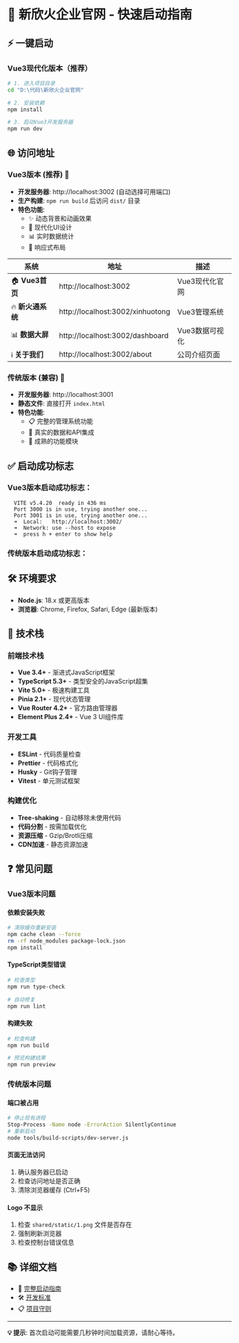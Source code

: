# 🚀 新欣火企业官网 - 快速启动指南

## ⚡ 一键启动

### Vue3现代化版本（推荐）
```bash
# 1. 进入项目目录
cd "D:\代码\新欣火企业官网"

# 2. 安装依赖
npm install

# 3. 启动Vue3开发服务器
npm run dev
```

## 🌐 访问地址

### Vue3版本 (推荐) 🚀
- **开发服务器**: http://localhost:3002 (自动选择可用端口)
- **生产构建**: `npm run build` 后访问 `dist/` 目录
- **特色功能**: 
  - ✨ 动态背景和动画效果
  - 🎨 现代化UI设计
  - 📊 实时数据统计
  - 🔄 响应式布局

| 系统 | 地址 | 描述 |
|------|------|------|
| 🏠 **Vue3首页** | http://localhost:3002 | Vue3现代化官网 |
| 🔥 **新火通系统** | http://localhost:3002/xinhuotong | Vue3管理系统 |
| 📊 **数据大屏** | http://localhost:3002/dashboard | Vue3数据可视化 |
| ℹ️ **关于我们** | http://localhost:3002/about | 公司介绍页面 |

### 传统版本 (兼容) 📱
- **开发服务器**: http://localhost:3001
- **静态文件**: 直接打开 `index.html`
- **特色功能**:
  - 📋 完整的管理系统功能
  - 💾 真实的数据和API集成
  - 🎯 成熟的功能模块


## ✅ 启动成功标志

### Vue3版本启动成功标志：
```
  VITE v5.4.20  ready in 436 ms
  Port 3000 is in use, trying another one...
  Port 3001 is in use, trying another one...
  ➜  Local:   http://localhost:3002/
  ➜  Network: use --host to expose
  ➜  press h + enter to show help
```

### 传统版本启动成功标志：


## 🛠️ 环境要求

- **Node.js**: 18.x 或更高版本
- **浏览器**: Chrome, Firefox, Safari, Edge (最新版本)

## 🚀 技术栈

### 前端技术栈
- **Vue 3.4+** - 渐进式JavaScript框架
- **TypeScript 5.3+** - 类型安全的JavaScript超集
- **Vite 5.0+** - 极速构建工具
- **Pinia 2.1+** - 现代状态管理
- **Vue Router 4.2+** - 官方路由管理器
- **Element Plus 2.4+** - Vue 3 UI组件库

### 开发工具
- **ESLint** - 代码质量检查
- **Prettier** - 代码格式化
- **Husky** - Git钩子管理
- **Vitest** - 单元测试框架

### 构建优化
- **Tree-shaking** - 自动移除未使用代码
- **代码分割** - 按需加载优化
- **资源压缩** - Gzip/Brotli压缩
- **CDN加速** - 静态资源加速

## ❓ 常见问题

### Vue3版本问题

#### 依赖安装失败
```bash
# 清除缓存重新安装
npm cache clean --force
rm -rf node_modules package-lock.json
npm install
```

#### TypeScript类型错误
```bash
# 检查类型
npm run type-check

# 自动修复
npm run lint
```

#### 构建失败
```bash
# 检查构建
npm run build

# 预览构建结果
npm run preview
```

### 传统版本问题

#### 端口被占用
```bash
# 停止现有进程
Stop-Process -Name node -ErrorAction SilentlyContinue
# 重新启动
node tools/build-scripts/dev-server.js
```

#### 页面无法访问
1. 确认服务器已启动
2. 检查访问地址是否正确
3. 清除浏览器缓存 (Ctrl+F5)

#### Logo 不显示
1. 检查 `shared/static/1.png` 文件是否存在
2. 强制刷新浏览器
3. 检查控制台错误信息

## 📚 详细文档

- 📖 [完整启动指南](docs/PROJECT_STARTUP_GUIDE.md)
- 🛠️ [开发标准](docs/DEVELOPMENT_STANDARDS.md)
- 📋 [项目守则](项目守则.txt)

---

**💡 提示**: 首次启动可能需要几秒钟时间加载资源，请耐心等待。
